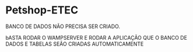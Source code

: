 # Petshop-ETEC

BANCO DE DADOS NÃO PRECISA SER CRIADO.

bASTA RODAR O WAMPSERVER E RODAR A APLICAÇÃO QUE O BANCO DE DADOS E TABELAS SEÃO CRIADAS AUTOMATICAMENTE
